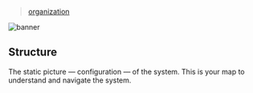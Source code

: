 > [organization](../)

![banner](/linguistics/photos/banner.png)

## Structure

The static picture — configuration — of the system.
This is your map to understand and navigate the system.
